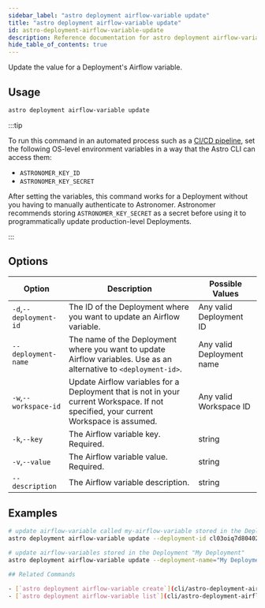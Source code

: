 ```yaml
---
sidebar_label: "astro deployment airflow-variable update"
title: "astro deployment airflow-variable update"
id: astro-deployment-airflow-variable-update
description: Reference documentation for astro deployment airflow-variable update.
hide_table_of_contents: true
---
```


Update the value for a Deployment's Airflow variable. 

## Usage

```sh
astro deployment airflow-variable update
```

:::tip

To run this command in an automated process such as a [CI/CD pipeline](set-up-ci-cd.md), set the following OS-level environment variables in a way that the Astro CLI can access them:

- `ASTRONOMER_KEY_ID`
- `ASTRONOMER_KEY_SECRET`

After setting the variables, this command works for a Deployment without you having to manually authenticate to Astronomer. Astronomer recommends storing `ASTRONOMER_KEY_SECRET` as a secret before using it to programmatically update production-level Deployments.

:::

## Options

| Option                         | Description                                                                            | Possible Values                                                                |
| ------------------------------ | -------------------------------------------------------------------------------------- | ------------------------------------------------------------------------------ |
| `-d`,`--deployment-id`           |    The ID of the Deployment where you want to update an Airflow variable.                                           | Any valid Deployment ID |
| `--deployment-name` | The name of the Deployment where you want to update Airflow variables. Use as an alternative to `<deployment-id>`. | Any valid Deployment name                                            |
| `-w`,`--workspace-id`          | Update Airflow variables for a Deployment that is not in your current Workspace. If not specified, your current Workspace is assumed.          | Any valid Workspace ID                                                         |
| `-k`,`--key`          | The Airflow variable key. Required.          | string                                                         |
| `-v`,`--value`          | The Airflow variable value. Required.           | string                                                         |
| `--description`          | The Airflow variable description.          | string                                                         |

## Examples

```bash
# update airflow-variable called my-airflow-variable stored in the Deployment with an ID of cl03oiq7d80402nwn7fsl3dmv
astro deployment airflow-variable update --deployment-id cl03oiq7d80402nwn7fsl3dmv --key my-variable ---value VAR

# update airflow-variables stored in the Deployment "My Deployment"
astro deployment airflow-variable update --deployment-name="My Deployment" --key my-variable ---value VAR

## Related Commands

- [`astro deployment airflow-variable create`](cli/astro-deployment-airflow-variable-create.md)
- [`astro deployment airflow-variable list`](cli/astro-deployment-airflow-variable-list.md)

